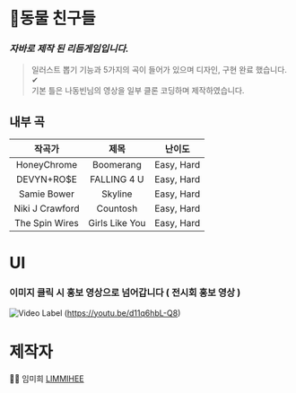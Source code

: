 # 🎉동물 친구들
### ***자바로 제작 된 리듬게임입니다.*** <br>
>일러스트 뽑기 기능과 5가지의 곡이 들어가 있으며 디자인, 구현 완료 했습니다. ✔<br>
기본 틀은 나동빈님의 영상을 일부 클론 코딩하며 제작하였습니다.<br>

## 내부 곡 
|작곡가|제목|난이도|
|:---:|:---:|:---:|
|HoneyChrome|Boomerang|Easy, Hard|
|DEVYN+RO$E|FALLING 4 U|Easy, Hard|
|Samie Bower|Skyline|Easy, Hard|
|Niki J Crawford|Countosh|Easy, Hard|
|The Spin Wires|Girls Like You|Easy, Hard|

# UI
### 이미지 클릭 시 홍보 영상으로 넘어갑니다 ( 전시회 홍보 영상 )
![Video Label](https://user-images.githubusercontent.com/48482259/77128515-b8b7a000-6a93-11ea-9aea-6499503bd280.PNG)
(https://youtu.be/d11q6hbL-Q8)


# 제작자
👩‍💻 임미희 [LIMMIHEE](https://github.com/LIMMIHEE)


